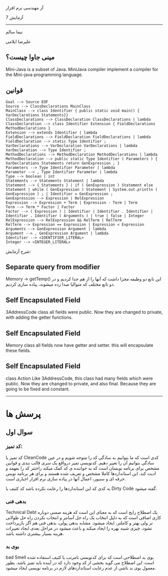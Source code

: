 آز مهندسی نرم افزار

آزمایش 7

-------

نیما سالم

علیرضا ایلامی


## مینی جاوا چیست؟
Mini-Java is a subset of Java. MiniJava compiler implement a compiler for the Mini-java
programming language.

## قوانین
```
Goal --> Source EOF
Source --> ClassDeclarations MainClass
MainClass --> class Identifier { public static void main() { VarDeclarations Statements}}
ClassDeclarations --> ClassDeclaration ClassDeclarations | lambda
ClassDeclaration --> class Identifier Extension { FieldDeclarations MethodDeclarations }
Extension --> extends Identifier | lambda
FieldDeclarations --> FieldDeclaration FieldDeclarations | lambda
FieldDeclaration --> static Type Identifier ;
VarDeclarations --> VarDeclaration VarDeclarations | lambda
VarDeclaration --> Type Identifier ;
MethodDeclarations --> MethodDeclaration MethodDeclarations | lambda
MethodDeclaration --> public static Type Identifier ( Parameters ) { VarDeclarations Statements return GenExpression ; }
Parameters --> Type Identifier Parameter | lambda
Parameter --> , Type Identifier Parameter | lambda
Type --> boolean | int
Statements --> Statements Statement | lambda
Statement --> { Statements } | if ( GenExpression ) Statement else Statement | while ( GenExpression ) Statement | System.out.println ( GenExpression ) ; | Identifier = GenExpression ;
GenExpression --> Expression | RelExpression
Expression --> Expression + Term | Expression - Term | Term
Term --> Term * Factor | Factor
Factor --> ( Expression ) | Identifier | Identifier . Identifier | Identifier . Identifier ( Arguments ) | true | false | Integer
RelExpression --> RelExpression && RelTerm | RelTerm
RelTerm --> Expression == Expression | Expression < Expression
Arguments --> GenExpression Argument | lambda
Argument --> , GenExpression Argument | lambda
Identifier --> <IDENTIFIER_LITERAL>
Integer --> <INTEGER_LITERAL>
```

شرح آزمایش:
## Separate query from modifier
Memory -> getTemp()
این تابع دو وظیفه مجزا داشت که آنها را از هم جدا کردیم و در دو تابع مختلف که متوالیا صدا زده میشوند، پیاده سازی کردیم.

## Self Encapsulated Field
3AddressCode class
all fields were public. Now they are changed to private, with adding the getter functions.

## Self Encapsulated Field
Memory class
all fields now have getter and setter. this will encapsulate these fields.

## Self Encapsulated Field
class Action
Like 3AddressCode, this class had many fields which were public. Now they are changed to private, and also final. Because they are going to be fixed and constant.


------------------------------------------------------------------------

# پرسش ها
## سوال اول
### کد تمیز:
کد تمیز یا CleanCode کدی است که ما بتوانیم به سادگی کد را متوجه شویم و در عین سادگی بتوانیم آن را تغییر دهیم.
کدنویسی تمیز درواقع یک سری قالب بندی و قوانین مشخص برای برنامه نویسان است که به خواننده ی کد کمک میکند راحتتر کد را بفهمد و ادیت کند. این استانداردها کاملا مشخص و تعریف شده هستند و برای هر برنامه نویس حرفه ای و سنیور، اعمال آنها در پیاده سازی نرم افزار اجباری است.

به کدی که این استانداردها را رعایت نکرده باشد کد کثبف یا Dirty Code گفته میشود.

### بدهی فنی
Technical Debt
یک اصطلاح رایج است که به معنای این است که هزینه ضمنی دوباره کاری اضافی است که به دلیل انتخاب یک راه حل آسانتر و انتخاب نکردن راه حل طولانی تر ولی بهتر و کاملتر، ایجاد میشود. مشابه بدهی پولی، بدهی فنی هم اگر بازپرداخت نشود، چیزی شبیه بهره را ایجاد میکند و باعث میشود در مراحل بعدی ایجاد تغییرات هزینه بسیار بیشتری داشته باشد.

### بوی بد
bad Smell
بوی بد اصطلاحی است که برای کدنویسی نامرتب یا کثیف استفاده شده است، این اصطلاح می گوید بخشی از کد وجود دارد که در آینده باید تمیز باشد. بطور معمول بوی بد ناشی از عدم رعایت استانداردهای لازم در برنامه نویسی ایجاد میشود.
